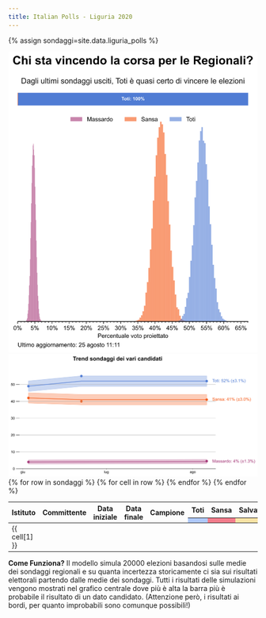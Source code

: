 ```yaml
---
title: Italian Polls - Liguria 2020
---
```


<script src="https://ajax.googleapis.com/ajax/libs/jquery/3.5.1/jquery.min.js"></script>
<link rel="stylesheet" type="text/css" href="https://cdn.datatables.net/1.10.21/css/jquery.dataTables.css">
<script type="text/javascript" charset="utf8" src="https://cdn.datatables.net/1.10.21/js/jquery.dataTables.js"></script>

{% assign sondaggi=site.data.liguria_polls %}

<img src="images/prob_Liguria.svg" class="center">

<img src="images/trend_Liguria.svg" class="center">

<table id="polls" class="display compact" data-page-length='10' data-order='[[ 3, "desc" ]]'>
    <thead>
    <tr>
    <th rowspan="2">Istituto</th>
    <th rowspan="2">Committente</th>
    <th rowspan="2">Data iniziale</th>
    <th rowspan="2">Data finale</th>
    <th rowspan="2">Campione</th>
    <th>Toti</th>
    <th>Sansa</th>
    <th>Salvatore</th>
    <th rowspan="2">Altri</th>
    <th rowspan="2">Indecisi</th>
    </tr>
    <tr>
    <th style="background:#afc9fd;"></th>
    <th style="background:#f47c8b;"></th>
    <th style="background:#fae3a5;"></th>
    </tr>
    </thead>
    <tbody>
    {% for row in sondaggi %}
        <tr>
        {% for cell in row %}
            <td class="dt-body-center">{{ cell[1] }}</td>
        {% endfor %}
        </tr>
    {% endfor %}
    </tbody>
</table>

**Come Funziona?** Il modello simula 20000 elezioni basandosi sulle medie dei sondaggi regionali e su quanta incertezza storicamente ci sia sui risultati elettorali partendo dalle medie dei sondaggi. Tutti i risultati delle simulazioni vengono mostrati nel grafico centrale dove più è alta la barra più è probabile il risultato di un dato candidato.
(Attenzione però, i risultati ai bordi, per quanto improbabili sono comunque possibili!)

<script type="text/javascript">
$(document).ready( function () {
    $('#polls').DataTable({
        "ordering": false,
        "searching": false,
        "lengthChange": false});
} );
</script>